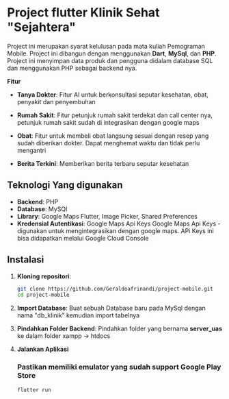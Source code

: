 # Project flutter Klinik Sehat "Sejahtera"

Project ini merupakan syarat kelulusan pada mata kuliah Pemograman Mobile. Project ini dibangun dengan menggunakan **Dart**, **MySql**, dan **PHP**. Project ini menyimpan data produk dan pengguna didalam database SQL dan menggunakan PHP sebagai backend nya.

**Fitur**

- **Tanya Dokter**: Fitur AI untuk berkonsultasi seputar kesehatan, obat, penyakit dan penyembuhan
  
- **Rumah Sakit**: Fitur petunjuk rumah sakit terdekat dan call center nya, petunjuk rumah sakit sudah di integrasikan dengan google maps
  
-  **Obat**: Fitur untuk membeli obat langsung sesuai dengan resep yang sudah diberikan dokter. Dapat menghemat waktu dan tidak perlu mengantri
  
-  **Berita Terkini**: Memberikan berita terbaru seputar kesehatan


## Teknologi Yang digunakan
- **Backend**: PHP
- **Database**: MySQl
- **Library**: Google Maps Flutter, Image Picker, Shared Preferences
- **Kredensial Autentikasi**: Google Maps Api Keys  Google Maps Api Keys - digunakan untuk mengintegrasikan dengan google maps. APi Keys ini bisa didapatkan melalui Google Cloud Console


## Instalasi
1. **Kloning repositori**:
     ```bash
     git clone https://github.com/Geraldoafrinandi/project-mobile.git
     cd project-mobile
     ```
2. **Import Database**:
     Buat sebuah Database baru pada MySql dengan nama "db_klinik" kemudian import tabelnya
     
3. **Pindahkan Folder Backend**:
     Pindahkan folder yang bernama **server_uas** ke dalam folder xampp -> htdocs

4. **Jalankan Aplikasi**
     ### Pastikan memiliki emulator yang sudah support Google Play Store
     ```bash
     flutter run
     ```
